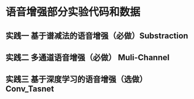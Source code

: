 # 语音增强部分实验代码和数据
## 实践一 基于谱减法的语音增强（必做）Substraction
## 实践二 多通道语音增强（必做） Muli-Channel
## 实践三 基于深度学习的语音增强（选做） Conv_Tasnet 
